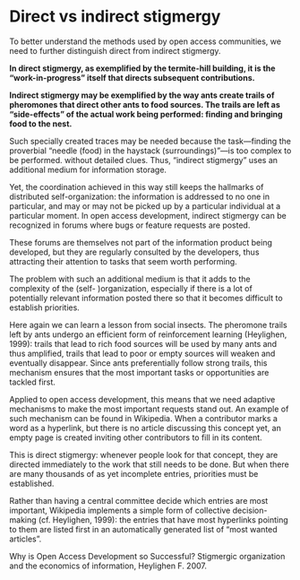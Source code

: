 # Direct vs indirect stigmergy  

To better understand the methods used by open access communities, we need to further distinguish direct from indirect stigmergy. 

**In direct stigmergy, as exemplified by the termite-hill building, it is the “work-in-progress” itself that directs subsequent contributions.** 

**Indirect stigmergy may be exemplified by the way ants create trails of pheromones that direct other ants to food sources. The trails are left as “side-effects” of the actual work being performed: finding and bringing food to the nest.** 

Such specially created traces may be needed because the task—finding the proverbial “needle (food) in the haystack (surroundings)”—is too complex to be performed.  without detailed clues. Thus, “indirect stigmergy” uses an additional medium for information storage. 

Yet, the coordination achieved in this way still keeps the hallmarks of distributed self-organization: the information is addressed to no one in particular, and may or may not be picked up by a particular individual at a particular moment. In open access development, indirect stigmergy can be recognized in forums where bugs or feature requests are posted. 

These forums are themselves not part of the information product being developed, but they are regularly consulted by the developers, thus attracting their attention to tasks that seem worth performing. 

The problem with such an additional medium is that it adds to the complexity of the (self- )organization, especially if there is a lot of potentially relevant information posted there so that it becomes difficult to establish priorities. 

Here again we can learn a lesson from social insects. The pheromone trails left by ants undergo an efficient form of reinforcement learning (Heylighen, 1999): trails that lead to rich food sources will be used by many ants and thus amplified, trails that lead to poor or empty sources will weaken and eventually disappear. Since ants preferentially follow strong trails, this mechanism ensures that the most important tasks or opportunities are tackled first. 

Applied to open access development, this means that we need adaptive mechanisms to make the most important requests stand out. An example of such mechanism can be found in Wikipedia. When a contributor marks a word as a hyperlink, but there is no article discussing this concept yet, an empty page is created inviting other contributors to fill in its content. 

This is direct stigmergy: whenever people look for that concept, they are directed immediately to the work that still needs to be done. But when there are many thousands of as yet incomplete entries, priorities must be established. 

Rather than having a central committee decide which entries are most important, Wikipedia implements a simple form of collective decision-making (cf. Heylighen, 1999): the entries that have most hyperlinks pointing to them are listed first in an automatically generated list of “most wanted articles”.  

Why is Open Access Development so Successful? Stigmergic organization and the economics of information, Heylighen F. 2007.

